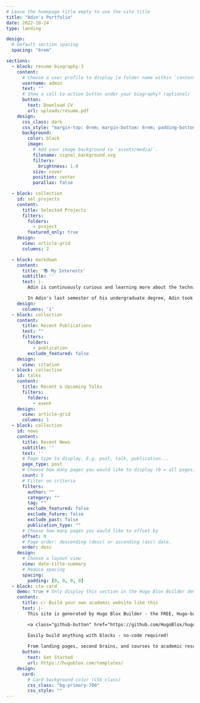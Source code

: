 ```yaml
---
# Leave the homepage title empty to use the site title
title: "Adin's Portfolio"
date: 2022-10-24
type: landing

design:
  # Default section spacing
  spacing: "6rem"

sections:
  - block: resume-biography-3
    content:
      # Choose a user profile to display (a folder name within `content/authors/`)
      username: admin
      text: ""
      # Show a call-to-action button under your biography? (optional)
      button:
        text: Download CV
        url: uploads/resume.pdf
    design:
      css_class: dark
      css_style: "margin-top: 0rem; margin-bottom: 6rem; padding-bottom: 12rem; padding-top: 0rem;"
      background:
        color: black
        image:
          # Add your image background to `assets/media/`.
          filename: signal_background.svg
          filters:
            brightness: 1.0
          size: cover
          position: center
          parallax: false

  - block: collection
    id: sel_projects
    content:
      title: Selected Projects
      filters:
        folders:
          - project
        featured_only: true
    design:
      view: article-grid
      columns: 2

  - block: markdown
    content:
      title: '📚 My Interests'
      subtitle: ''
      text: |-
        Adin is continuously curious and learning more about the technical topics that are of interest for him, including developments in the world of Computer Architecture, and Machine Learning. Adin believes that well-rounded knowledge and understanding of a broad variety of technical and theoretical topics in order to be truly innovative and contribute to solving any big problems in today's world. Intuitively, it is important to have excellent foundations in mathematics (probability, statistics, linear algebra, multivariable calculus and complex analysis), signal processing, and computer architecture.

        In Adin's last semester of his undergraduate degree, Adin took a graduate level course (CPEN512 - Parallel and Configurable Computer architecture). In this course, various historical and currrent innovations in accelarated computing were studied. In the course's assignments, students had to implement dense linear algebra algorithms (matmul, LU decomp) in various parallel computer programming paradigms, including OpenMPI, pthreads, CUDA, Bluespec, Vectorblox. For the final project, Adin implemented Cooley-Tukey FFT using CUDA and OpenMPI.
    design:
      columns: '1'
  - block: collection
    content:
      title: Recent Publications
      text: ""
      filters:
        folders:
          - publication
        exclude_featured: false
    design:
      view: citation
  - block: collection
    id: talks
    content:
      title: Recent & Upcoming Talks
      filters:
        folders:
          - event
    design:
      view: article-grid
      columns: 1
  - block: collection
    id: news
    content:
      title: Recent News
      subtitle: ''
      text: ''
      # Page type to display. E.g. post, talk, publication...
      page_type: post
      # Choose how many pages you would like to display (0 = all pages)
      count: 5
      # Filter on criteria
      filters:
        author: ""
        category: ""
        tag: ""
        exclude_featured: false
        exclude_future: false
        exclude_past: false
        publication_type: ""
      # Choose how many pages you would like to offset by
      offset: 0
      # Page order: descending (desc) or ascending (asc) date.
      order: desc
    design:
      # Choose a layout view
      view: date-title-summary
      # Reduce spacing
      spacing:
        padding: [0, 0, 0, 0]
  - block: cta-card
    demo: true # Only display this section in the Hugo Blox Builder demo site
    content:
      title: 👉 Build your own academic website like this
      text: |-
        This site is generated by Hugo Blox Builder - the FREE, Hugo-based open source website builder trusted by 250,000+ academics like you.

        <a class="github-button" href="https://github.com/HugoBlox/hugo-blox-builder" data-color-scheme="no-preference: light; light: light; dark: dark;" data-icon="octicon-star" data-size="large" data-show-count="true" aria-label="Star HugoBlox/hugo-blox-builder on GitHub">Star</a>

        Easily build anything with blocks - no-code required!
        
        From landing pages, second brains, and courses to academic resumés, conferences, and tech blogs.
      button:
        text: Get Started
        url: https://hugoblox.com/templates/
    design:
      card:
        # Card background color (CSS class)
        css_class: "bg-primary-700"
        css_style: ""
---
```

